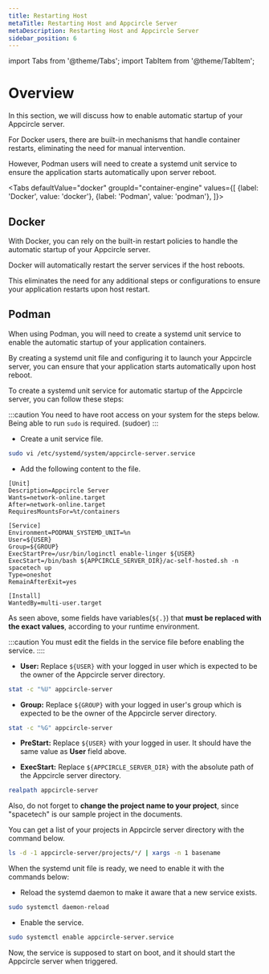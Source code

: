 ```yaml
---
title: Restarting Host
metaTitle: Restarting Host and Appcircle Server
metaDescription: Restarting Host and Appcircle Server
sidebar_position: 6
---
```


import Tabs from '@theme/Tabs';
import TabItem from '@theme/TabItem';

# Overview

In this section, we will discuss how to enable automatic startup of your Appcircle server.

For Docker users, there are built-in mechanisms that handle container restarts, eliminating the need for manual intervention.

However, Podman users will need to create a systemd unit service to ensure the application starts automatically upon server reboot.

<Tabs
defaultValue="docker"
groupId="container-engine"
values={[
{label: 'Docker', value: 'docker'},
{label: 'Podman', value: 'podman'},
]}>

<TabItem value="docker">

## Docker

With Docker, you can rely on the built-in restart policies to handle the automatic startup of your Appcircle server.

Docker will automatically restart the server services if the host reboots.

This eliminates the need for any additional steps or configurations to ensure your application restarts upon host restart.

</TabItem>

<TabItem value="podman">

## Podman

When using Podman, you will need to create a systemd unit service to enable the automatic startup of your application containers.

By creating a systemd unit file and configuring it to launch your Appcircle server, you can ensure that your application starts automatically upon host reboot.

To create a systemd unit service for automatic startup of the Appcircle server, you can follow these steps:

:::caution
You need to have root access on your system for the steps below. Being able to run `sudo` is required. (sudoer)
:::

- Create a unit service file.

```bash
sudo vi /etc/systemd/system/appcircle-server.service
```

- Add the following content to the file.

```systemd
[Unit]
Description=Appcircle Server
Wants=network-online.target
After=network-online.target
RequiresMountsFor=%t/containers

[Service]
Environment=PODMAN_SYSTEMD_UNIT=%n
User=${USER}
Group=${GROUP}
ExecStartPre=/usr/bin/loginctl enable-linger ${USER}
ExecStart=/bin/bash ${APPCIRCLE_SERVER_DIR}/ac-self-hosted.sh -n spacetech up
Type=oneshot
RemainAfterExit=yes

[Install]
WantedBy=multi-user.target
```

As seen above, some fields have variables(`${.}`) that **must be replaced with the exact values**, according to your runtime environment.

:::caution
You must edit the fields in the service file before enabling the service.
::::

- **User:** Replace `${USER}` with your logged in user which is expected to be the owner of the Appcircle server directory.

```bash
stat -c "%U" appcircle-server
```

- **Group:** Replace `${GROUP}` with your logged in user's group which is expected to be the owner of the Appcircle server directory.

```bash
stat -c "%G" appcircle-server
```

- **PreStart:** Replace `${USER}` with your logged in user. It should have the same value as **User** field above.

- **ExecStart:** Replace `${APPCIRCLE_SERVER_DIR}` with the absolute path of the Appcircle server directory.

```bash
realpath appcircle-server
```

Also, do not forget to **change the project name to your project**, since "spacetech" is our sample project in the documents.

You can get a list of your projects in Appcircle server directory with the command below.

```bash
ls -d -1 appcircle-server/projects/*/ | xargs -n 1 basename
```

When the systemd unit file is ready, we need to enable it with the commands below:

- Reload the systemd daemon to make it aware that a new service exists.

```bash
sudo systemctl daemon-reload
```

- Enable the service.

```bash
sudo systemctl enable appcircle-server.service
```

Now, the service is supposed to start on boot, and it should start the Appcircle server when triggered.

</TabItem>

</Tabs>
